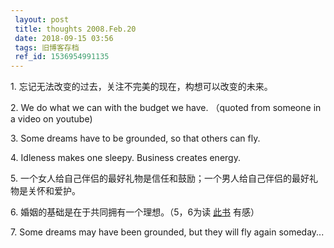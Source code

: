 ```yaml
---
 layout: post
 title: thoughts 2008.Feb.20
 date: 2018-09-15 03:56
 tags: 旧博客存档
 ref_id: 1536954991135
---
```

1\. 忘记无法改变的过去，关注不完美的现在，构想可以改变的未来。



2\. We do what we can with the budget we have. （quoted from someone in a video
on youtube)



3\. Some dreams have to be grounded, so that others can fly.



4\. Idleness makes one sleepy. Business creates energy.



5\. 一个女人给自己伴侣的最好礼物是信任和鼓励；一个男人给自己伴侣的最好礼物是关怀和爱护。



6\. 婚姻的基础是在于共同拥有一个理想。（5，6为读
[此书](http://book.sina.com.cn/nzt/1079947768_wife/index.shtml) 有感）



7\. Some dreams may have been grounded, but they will fly again someday...

